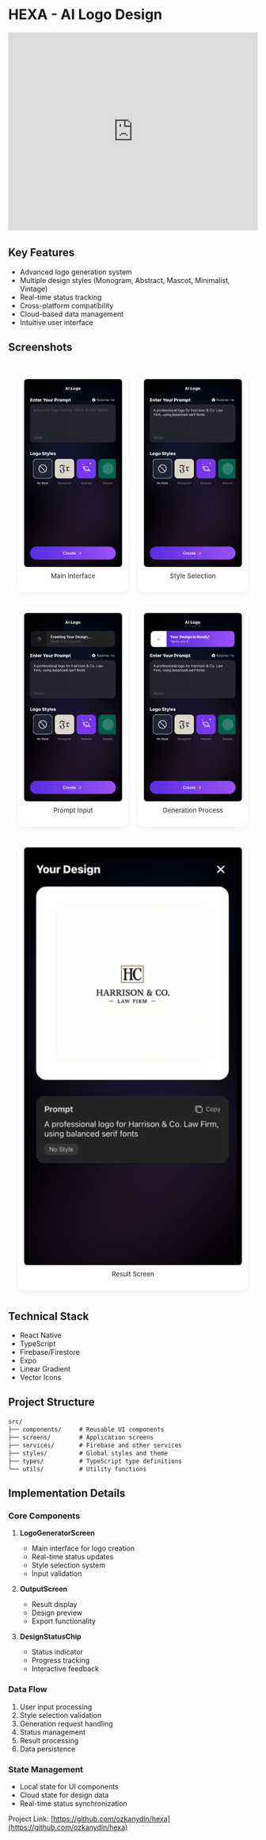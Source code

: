 # HEXA - AI Logo Design

<iframe width="100%" height="400" src="https://www.youtube.com/embed/6FHfPMcAiBI?autoplay=1&mute=1" title="HEXA Demo" frameborder="0" allow="accelerometer; autoplay; clipboard-write; encrypted-media; gyroscope; picture-in-picture" allowfullscreen></iframe>

## Key Features

- Advanced logo generation system
- Multiple design styles (Monogram, Abstract, Mascot, Minimalist, Vintage)
- Real-time status tracking
- Cross-platform compatibility
- Cloud-based data management
- Intuitive user interface

## Screenshots

<div style="max-width: 800px; margin: 40px auto; padding: 0 20px;">
  <div style="display: flex; flex-direction: column; gap: 30px;">
    <div style="display: flex; gap: 20px; align-items: center;">
      <div style="flex: 1; background: #fff; padding: 12px; border-radius: 10px; box-shadow: 0 4px 12px rgba(0, 0, 0, 0.06);">
        <img src="screenshots/1.png" alt="Main Interface" style="width: 100%; height: auto; border-radius: 6px; display: block;"/>
        <p style="text-align: center; margin-top: 10px; font-size: 13px; color: #444; font-weight: 500;">Main Interface</p>
      </div>
      <div style="flex: 1; background: #fff; padding: 12px; border-radius: 10px; box-shadow: 0 4px 12px rgba(0, 0, 0, 0.06);">
        <img src="screenshots/2.png" alt="Style Selection" style="width: 100%; height: auto; border-radius: 6px; display: block;"/>
        <p style="text-align: center; margin-top: 10px; font-size: 13px; color: #444; font-weight: 500;">Style Selection</p>
      </div>
    </div>
    <div style="display: flex; gap: 20px; align-items: center;">
      <div style="flex: 1; background: #fff; padding: 12px; border-radius: 10px; box-shadow: 0 4px 12px rgba(0, 0, 0, 0.06);">
        <img src="screenshots/3.png" alt="Prompt Input" style="width: 100%; height: auto; border-radius: 6px; display: block;"/>
        <p style="text-align: center; margin-top: 10px; font-size: 13px; color: #444; font-weight: 500;">Prompt Input</p>
      </div>
      <div style="flex: 1; background: #fff; padding: 12px; border-radius: 10px; box-shadow: 0 4px 12px rgba(0, 0, 0, 0.06);">
        <img src="screenshots/4.png" alt="Generation Process" style="width: 100%; height: auto; border-radius: 6px; display: block;"/>
        <p style="text-align: center; margin-top: 10px; font-size: 13px; color: #444; font-weight: 500;">Generation Process</p>
      </div>
    </div>
    <div style="display: flex; gap: 20px; align-items: center;">
      <div style="flex: 1; background: #fff; padding: 12px; border-radius: 10px; box-shadow: 0 4px 12px rgba(0, 0, 0, 0.06);">
        <img src="screenshots/5.png" alt="Result Screen" style="width: 100%; height: auto; border-radius: 6px; display: block;"/>
        <p style="text-align: center; margin-top: 10px; font-size: 13px; color: #444; font-weight: 500;">Result Screen</p>
      </div>
    </div>
  </div>
</div>

## Technical Stack

- React Native
- TypeScript
- Firebase/Firestore
- Expo
- Linear Gradient
- Vector Icons

## Project Structure

```
src/
├── components/     # Reusable UI components
├── screens/        # Application screens
├── services/       # Firebase and other services
├── styles/         # Global styles and theme
├── types/          # TypeScript type definitions
└── utils/          # Utility functions
```

## Implementation Details

### Core Components

1. **LogoGeneratorScreen**
   - Main interface for logo creation
   - Real-time status updates
   - Style selection system
   - Input validation

2. **OutputScreen**
   - Result display
   - Design preview
   - Export functionality

3. **DesignStatusChip**
   - Status indicator
   - Progress tracking
   - Interactive feedback

### Data Flow

1. User input processing
2. Style selection validation
3. Generation request handling
4. Status management
5. Result processing
6. Data persistence

### State Management

- Local state for UI components
- Cloud state for design data
- Real-time status synchronization

Project Link: [https://github.com/ozkanydin/hexa](https://github.com/ozkanydin/hexa) 
